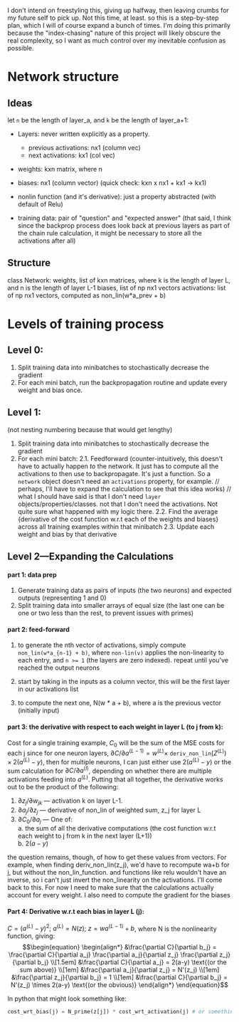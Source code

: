 I don't intend on freestyling this, giving up halfway, then leaving crumbs for my future self to pick up. Not this time, at least. so this is a step-by-step plan, which I will of course expand a bunch of times. I'm doing this primarily because the "index-chasing" nature of this project will likely obscure the real complexity, so I want as much control over my inevitable confusion as possible. 

# Network structure
## Ideas
let `n` be the length of layer_a, and `k` be the length of layer_a+1:
- Layers: never written explicitly as a property.
	- previous activations: nx1 (column vec)
	- next activations: kx1 (col vec)
- weights: kxn matrix, where n
- biases: nx1 (column vector)
(quick check: kxn x nx1 + kx1 -> kx1)
- nonlin function (and it's derivative): just a property abstracted (with default of Relu)

- training data: pair of "question" and "expected answer"
(that said, I think since the backprop process does look back at previous layers 
as part of the chain rule calculation, it might be necessary to store all the activations after all)

## Structure
class Network:
	weights, list of kxn matrices, where k is the length of layer L, and n is the length of layer L-1
	biases, list of np nx1 vectors
	activations: list of np nx1 vectors, computed as non_lin(w*a_prev + b)



# Levels of training process
## Level 0:
1. Split training data into minibatches to stochastically decrease the gradient
2. For each mini batch, run the backpropagation routine and update every weight and bias once.

## Level 1:
(not nesting numbering because that would get lengthy)
1. Split training data into minibatches to stochastically decrease the gradient
2. For each mini batch:
	2.1. Feedforward (counter-intuitively, this doesn't have to actually happen _to_ the network. It just has to compute all the activations to then use to backpropagate. It's just a function. So a `network` object doesn't need an `activations` property, for example. // perhaps, I'll have to expand the calculation to see that this idea works) // what I should have said is that I don't need `layer` objects/properties/classes. not that I don't need the activations. Not quite sure what happened with my logic there.
	2.2. Find the average {derivative of the cost function w.r.t each of the weights and biases} across all training examples within that minibatch 
	2.3. Update each weight and bias by that derivative

## Level 2—Expanding the Calculations
#### part 1: data prep 
1.  Generate training data as pairs of inputs (the two neurons) and expected outputs (representing 1 and 0)
2. Split training data into smaller arrays of equal size (the last one can be one or two less than the rest, to prevent issues with primes)

#### part 2: feed-forward
1. to generate the nth vector of activations, simply compute `non_lin(w*a_{n-1} + b)`, where `non-lin(v)` applies the non-linearity to each entry, and `n >= 1` (the layers are zero indexed). repeat until you've reached the output neurons

1. start by taking in the inputs as a column vector, this will be the first layer in our activations list
2. to compute the next one, N(w * a + b), where a is the previous vector (initially input)

#### part 3: the derivative with respect to each weight in layer L (to j from k):
Cost for a single training example, $C_0$ will be the sum of the MSE costs for each j 
since for one neuron layers, $\partial C / \partial a^{(L-1)} = w^{(L)} \times$ `deriv_non_lin`$(Z^{(L)}) \times 2(a^{(L)}-y)$, then for multiple neurons, I can just either use $2(a^{(L)}-y)$ or the sum calculation for $\partial C / \partial a^{(l)}$, depending on whether there are multiple activations feeding into $a^{(L)}$. Putting that all together, the derivative works out to be the product of the following:
1. $\partial z_j / \partial w_{jk}$ — activation k on layer L-1.
2. $\partial a_j /\partial z_j$ — derivative of non_lin of weighted sum, z_j for layer L
3. $\partial C_0 / \partial a_j$ — One of:   
	a. the sum of all the derivative computations (the cost function w.r.t each weight to j from k in the next layer (L+1))   
	b.  $2(a-y)$

the question remains, though, of how to get these values from vectors. For example, when finding deriv_non_lin(z_j), we'd have to recompute wa+b for j, but without the non_lin_function. and functions like relu wouldn't have an inverse, so i can't just invert the non_linearity on the activations. I'll come back to this. For now I need to make sure that the calculations actually account for every weight. I also need to compute the gradient for the biases

#### Part 4: Derivative w.r.t each bias in layer L (j):
$C = (a^{(L)}-y)^2;\ a^{(L)} = N(z);\ z = wa^{(L-1)}+b$, where N is the nonlinearity function, giving:
$$\begin{equation}
\begin{align*}
	&\frac{\partial C}{\partial b_j} = \frac{\partial C}{\partial a_j} \frac{\partial a_j}{\partial z_j} \frac{\partial z_j}{\partial b_j} \\[1.5em]
	&\frac{\partial C}{\partial a_j} = 2(a-y) \text{(or the sum above)} \\[1em]
	&\frac{\partial a_j}{\partial z_j} = N'(z_j) \\[1em]
	&\frac{\partial z_j}{\partial b_j} = 1 \\[1em]
	&\frac{\partial C}{\partial b_j} =  N'(z_j) \times 2(a-y) \text{(or the obvious)}
\end{align*}
\end{equation}$$

In python that might look something like:
```python
cost_wrt_bias(j) = N_prime(z[j]) * cost_wrt_activation(j) # or something
```



